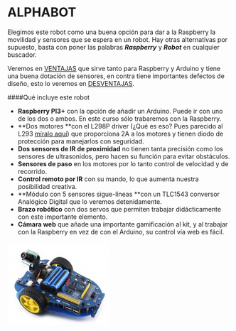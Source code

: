 # ALPHABOT

Elegimos este robot como una buena opción para dar a la Raspberry la movilidad y sensores que se espera en un robot. Hay otras alternativas por supuesto, basta con poner las palabras **_Raspberry_** y _**Robot**_ en cualquier buscador.

Veremos en [VENTAJAS](/ventajas.md) que sirve tanto para Raspberry y Arduino y tiene una buena dotación de sensores, en contra tiene importantes defectos de diseño, esto lo veremos en [DESVENTAJAS](/desventajas.md).

####Qué incluye este robot
* **Raspberry PI3+** con la opción de añadir un Arduino. Puede ir con uno de los dos o ambos. En este curso sólo trabaremos con la Raspberry.
* **Dos motores **con el L298P driver (¿Qué es eso? Pues parecido al L293 [míralo aquí](https://catedu.gitbooks.io/programa-arduino-mediante-codigo/content/montaje_con_circuito_l293.html)) que proporciona 2A a los motores y tienen diodo de protección para manejarlos con seguridad.
* **Dos sensores de IR de proximidad** no tienen tanta precisión como los sensores de ultrasonidos, pero hacen su función para evitar obstáculos.
* **Sensores de paso** en los motores por lo tanto control de velocidad y de recorrido.
* **Control remoto por IR** con su mando, lo que aumenta nuestra posibilidad creativa.
* **Módulo con 5 sensores sigue-líneas **con un TLC1543 conversor Analógico Digital que lo veremos detenidamente.
* **Brazo robótico** con dos servos que permiten trabajar didácticamente con este importante elemento.
* **Cámara web** que añade una importante gamificación al kit, y al trabajar con la Raspberry en vez de con el Arduino, su control vía web es fácil.

![](/assets/apphabot1.png)






